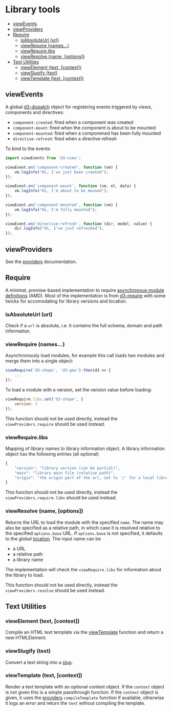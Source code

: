 # Library tools

<!-- START doctoc generated TOC please keep comment here to allow auto update -->
<!-- DON'T EDIT THIS SECTION, INSTEAD RE-RUN doctoc TO UPDATE -->


- [viewEvents](#viewevents)
- [viewProviders](#viewproviders)
- [Require](#require)
  - [isAbsoluteUrl (url)](#isabsoluteurl-url)
  - [viewRequire (names...)](#viewrequire-names)
  - [viewRequire.libs](#viewrequirelibs)
  - [viewResolve (name, [options])](#viewresolve-name-options)
- [Text Utilities](#text-utilities)
  - [viewElement (text, [context])](#viewelement-text-context)
  - [viewSlugify (text)](#viewslugify-text)
  - [viewTemplate (text, [context])](#viewtemplate-text-context)

<!-- END doctoc generated TOC please keep comment here to allow auto update -->


## viewEvents

A global [d3-dispatch](https://github.com/d3/d3-dispatch) object for registering events triggered by views, components and directives:

* ``component-created``: fired when a component was created
* ``component-mount``: fired when the component is about to be mounted
* ``component-mounted``: fired when a componened has been fully mounted
* ``directive-refresh``: fired when a directive refresh

To bind to the events:
```javascript
import viewEvents from 'd3-view';

viewEvent.on('component-created', function (vm) {
    vm.logInfo("Hi, I've just been created");
});

viewEvent.on('component-mount', function (vm, el, data) {
    vm.logInfo("Hi, I'm about to be mouned");
});

viewEvent.on('component-mounted', function (vm) {
    vm.logInfo("Hi, I'm fully mounted");
});

viewEvent.on('directive-refresh', function (dir, model, value) {
    dir.logInfo("Hi, I've just refreshed");
});
```

## viewProviders

See the [providers](./providers.md) documentation.


## Require

A minimal, promise-based implementation to require [asynchronous module definitions](https://github.com/amdjs/amdjs-api/blob/master/AMD.md) (AMD).
Most of the implementation is from [d3-require](https://github.com/d3/d3-require) with some twicks for accomodating for
library versions and location.

### isAbsoluteUrl (url)

Check if a ``url`` is absolute, i.e. it contains the full schema, domain and path information.

### viewRequire (names...)

Asynchronously load modules, for example this call loads two modules and merge them into a single object:
```javascript
viewRequire('d3-shape', 'd3-geo').then(d3 => {
    ...
});
```
To load a module with a version, set the version value before loading:
```javascript
viewRequire.libs.set('d3-shape', {
    version: 1
});
```
This function should not be used directly, instead the ``viewProviders.require`` should be used instead.

### viewRequire.libs

Mapping of library names to library information object. A library information object has the following entries (all optional)
```javascript
{
    "version": "library version (can be partial)",
    "main": "library main file (relative path)",
    "origin": "the origin part of the url, set to '/' for a local library for example"
}
```
This function should not be used directly, instead the ``viewProviders.require.libs`` should be used instead.

### viewResolve (name, [options])

Returns the URL to load the module with the specified ``name``.
The name may also be specified as a relative path, in which case it is resolved relative to the specified ``options.base`` URL.
If ``options.base`` is not specified, it defaults to the global [location](https://developer.mozilla.org/en-US/docs/Web/API/Window/location).
The input name can be

* a URL
* a relative path
* a library name

The implementation will check the ``viewRequire.libs`` for information about the library to load.

This function should not be used directly, instead the ``viewProviders.resolve`` should be used instead.

## Text Utilities

### viewElement (text, [context])

Compile an HTML text template via the [viewTemplate](#viewtemplate-text-context) function and return
a new HTMLElement.

### viewSlugify (text)

Convert a text string into a [slug](https://en.wikipedia.org/wiki/Semantic_URL).

### viewTemplate (text, [context])

Render a text template with an optional context object. If the ``context``
object is not given this is a simple passthrough function. If the ``context``
object is given, it uses the [providers](./providers.md) ``compileTemplate`` function if available, otherwise
it logs an error and return the ``text`` without compiling the template.
